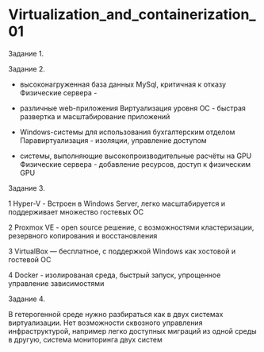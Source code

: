 # Virtualization_and_containerization_01

Задание 1.

Задание 2.
  
- высоконагруженная база данных MySql, критичная к отказу                     
  Физические сервера -

- различные web-приложения
  Виртуализация уровня ОС - быстрая развертка и масштабирование приложений

- Windows-системы для использования бухгалтерским отделом
  Паравиртуализация - изоляции, управление доступом
  
- системы, выполняющие высокопроизводительные расчёты на GPU
  Физические сервера - добавление ресурсов, доступ к физическим GPU
  
Задание 3.

1 Hyper-V - Встроен в Windows Server, легко масштабируется и поддерживает множество гостевых ОС

2 Proxmox VE - open source решение, с возможностями кластеризации, резервного копирования и восстановления

3 VirtualBox — бесплатное, с поддержкой Windows как хостовой и гостевой ОС

4 Docker - изолированая среда, быстрый запуск, упрощенное управление зависимостями

Задание 4.

В гетерогенной среде нужно разбираться как в двух системах виртуализации. Нет возможности сквозного управления инфраструктурой, например легко доступных миграций из одной среды в другую, система мониторинга двух систем
